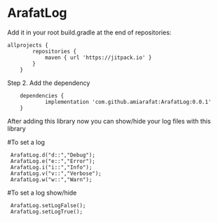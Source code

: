 # ArafatLog

Add it in your root build.gradle at the end of repositories:

```
allprojects {
		repositories {
			maven { url 'https://jitpack.io' }
		}
	}
```

Step 2. Add the dependency

```
	dependencies {
	        implementation 'com.github.amiarafat:ArafatLog:0.0.1'
	}
```	

After adding this library now you can show/hide your log files with this library

#To set a log
```
 ArafatLog.d("d::","Debug");
 ArafatLog.e("e::","Error");
 ArafatLog.i("i::","Info");
 ArafatLog.v("v::","Verbose");
 ArafatLog.w("w::","Warn");
```
#To set a log show/hide

```
 ArafatLog.setLogFalse();
 ArafatLog.setLogTrue();
 ```
